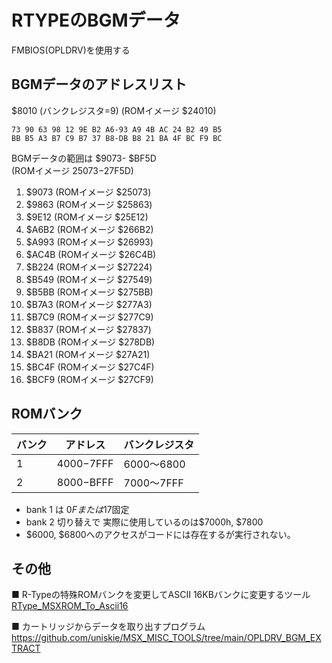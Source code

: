 # RTYPEのBGMデータ

FMBIOS(OPLDRV)を使用する

## BGMデータのアドレスリスト

$8010 (バンクレジスタ=9) (ROMイメージ $24010)
```
73 90 63 98 12 9E B2 A6-93 A9 4B AC 24 B2 49 B5
BB B5 A3 B7 C9 B7 37 B8-DB B8 21 BA 4F BC F9 BC
```

BGMデータの範囲は $9073- $BF5D  
 (ROMイメージ $25073 -$27F5D)

1. $9073 (ROMイメージ $25073)
1. $9863 (ROMイメージ $25863)
1. $9E12 (ROMイメージ $25E12)
1. $A6B2 (ROMイメージ $266B2)
1. $A993 (ROMイメージ $26993)
1. $AC4B (ROMイメージ $26C4B)
1. $B224 (ROMイメージ $27224)
1. $B549 (ROMイメージ $27549)
1. $B5BB (ROMイメージ $275BB)
1. $B7A3 (ROMイメージ $277A3)
1. $B7C9 (ROMイメージ $277C9)
1. $B837 (ROMイメージ $27837)
1. $B8DB (ROMイメージ $278DB)
1. $BA21 (ROMイメージ $27A21)
1. $BC4F (ROMイメージ $27C4F)
1. $BCF9 (ROMイメージ $27CF9)

## ROMバンク

|バンク| アドレス    | バンクレジスタ|
|------|-------------|---------------|
| 1    | $4000-$7FFF | $6000～$6800  |
| 2    | $8000-$BFFF | $7000～$7FFF  |

- bank 1 は $0Fまたは$17固定
- bank 2 切り替えで 実際に使用しているのは$7000h, $7800
- $6000, $6800へのアクセスがコードには存在するが実行されない。

## その他

■ R-Typeの特殊ROMバンクを変更してASCII 16KBバンクに変更するツール  
[RType_MSXROM_To_Ascii16](https://github.com/uniskie/RType_MSXROM_To_Ascii16)

■ カートリッジからデータを取り出すプログラム  
https://github.com/uniskie/MSX_MISC_TOOLS/tree/main/OPLDRV_BGM_EXTRACT
